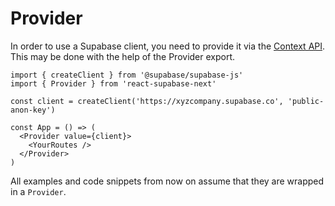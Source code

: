 # Provider

In order to use a Supabase client, you need to provide it via the [Context API](https://reactjs.org/docs/context.html). This may be done with the help of the Provider export.

```tsx
import { createClient } from '@supabase/supabase-js'
import { Provider } from 'react-supabase-next'

const client = createClient('https://xyzcompany.supabase.co', 'public-anon-key')

const App = () => (
  <Provider value={client}>
    <YourRoutes />
  </Provider>
)
```

All examples and code snippets from now on assume that they are wrapped in a `Provider`.
